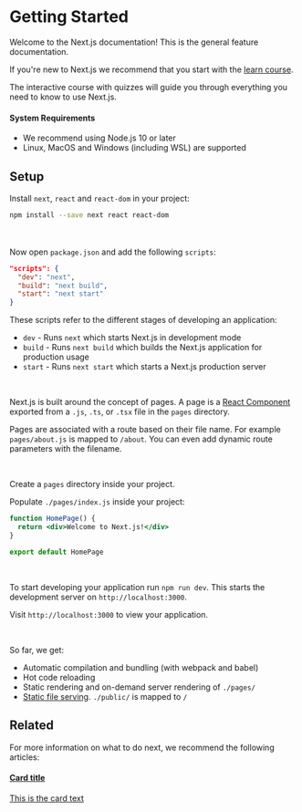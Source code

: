 # Getting Started

Welcome to the Next.js documentation! This is the general feature documentation.

If you're new to Next.js we recommend that you start with the [learn course](https://nextjs.org/learn/basics/getting-started).

The interactive course with quizzes will guide you through everything you need to know to use Next.js.

#### System Requirements

- We recommend using Node.js 10 or later
- Linux, MacOS and Windows (including WSL) are supported

## Setup

Install `next`, `react` and `react-dom` in your project:

```bash
npm install --save next react react-dom
```

<br/><br />Now open `package.json` and add the following `scripts`:

```json
"scripts": {
  "dev": "next",
  "build": "next build",
  "start": "next start"
}
```

These scripts refer to the different stages of developing an application:

- `dev` - Runs `next` which starts Next.js in development mode
- `build` - Runs `next build` which builds the Next.js application for production usage
- `start` - Runs `next start` which starts a Next.js production server

<br/>

Next.js is built around the concept of pages. A page is a [React Component](https://reactjs.org/docs/components-and-props.html) exported from a `.js`, `.ts`, or `.tsx` file in the `pages` directory.

Pages are associated with a route based on their file name. For example `pages/about.js` is mapped to `/about`. You can even add dynamic route parameters with the filename.

<br/>

Create a `pages` directory inside your project.

Populate `./pages/index.js` inside your project:

```jsx
function HomePage() {
  return <div>Welcome to Next.js!</div>
}

export default HomePage
```

<br/>

To start developing your application run `npm run dev`. This starts the development server on `http://localhost:3000`.

Visit `http://localhost:3000` to view your application.

<br/>

So far, we get:

- Automatic compilation and bundling (with webpack and babel)
- Hot code reloading
- Static rendering and on-demand server rendering of `./pages/`
- [Static file serving](/docs/basic-features/static-file-serving.md). `./public/` is mapped to `/`

## Related

For more information on what to do next, we recommend the following articles:

<div class="card">
  <a href="https://www.google.com">
    <h4>Card title</h4>
    <p>
     This is the card text
    </p>
  </a>
</div>
